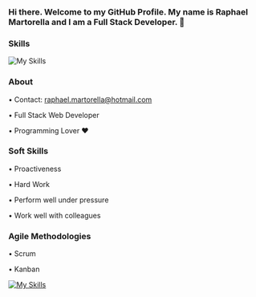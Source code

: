 ### Hi there. Welcome to my GitHub Profile. My name is Raphael Martorella and I am a Full Stack Developer. 👋

### Skills
![My Skills](https://skillicons.dev/icons?i=js,html,css,react,nodejs,mongodb,mysql,tailwind,next&perline=3)


### About 


• Contact: raphael.martorella@hotmail.com

• Full Stack Web Developer

• Programming Lover ❤️




### Soft Skills

• Proactiveness

• Hard Work

• Perform well under pressure

• Work well with colleagues


### Agile Methodologies


• Scrum

• Kanban





[![My Skills](https://skillicons.dev/icons?i=linkedin)](https://www.linkedin.com/in/raphael-marques-martorella/)












